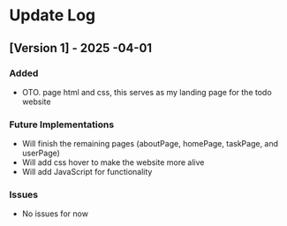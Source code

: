 # Update Log

## [Version 1] - 2025 -04-01

### Added
- OTO. page html and css, this serves as my landing page for the todo website

### Future Implementations
- Will finish the remaining pages (aboutPage, homePage, taskPage, and userPage)
- Will add css hover to make the website more alive 
- Will add JavaScript for functionality 

### Issues
- No issues for now 
